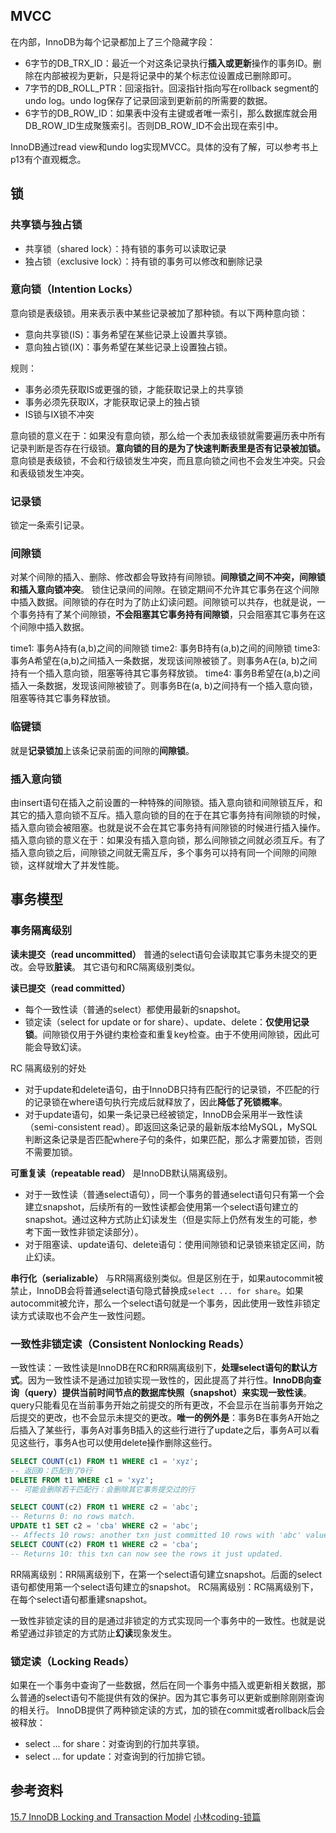 ## MVCC
在内部，InnoDB为每个记录都加上了三个隐藏字段：
* 6字节的DB_TRX_ID：最近一个对这条记录执行**插入或更新**操作的事务ID。删除在内部被视为更新，只是将记录中的某个标志位设置成已删除即可。
* 7字节的DB_ROLL_PTR：回滚指针。回滚指针指向写在rollback segment的undo log。undo log保存了记录回滚到更新前的所需要的数据。
* 6字节的DB_ROW_ID：如果表中没有主键或者唯一索引，那么数据库就会用DB_ROW_ID生成聚簇索引。否则DB_ROW_ID不会出现在索引中。

InnoDB通过read view和undo log实现MVCC。具体的没有了解，可以参考书上p13有个直观概念。

## 锁

### 共享锁与独占锁
* 共享锁（shared lock）：持有锁的事务可以读取记录
* 独占锁（exclusive lock）：持有锁的事务可以修改和删除记录

### 意向锁（Intention Locks）
意向锁是表级锁。用来表示表中某些记录被加了那种锁。有以下两种意向锁：
* 意向共享锁(IS)：事务希望在某些记录上设置共享锁。
* 意向独占锁(IX)：事务希望在某些记录上设置独占锁。

规则：
* 事务必须先获取IS或更强的锁，才能获取记录上的共享锁
* 事务必须先获取IX，才能获取记录上的独占锁
* IS锁与IX锁不冲突

意向锁的意义在于：如果没有意向锁，那么给一个表加表级锁就需要遍历表中所有记录判断是否存在行级锁。**意向锁的目的是为了快速判断表里是否有记录被加锁。**
意向锁是表级锁，不会和行级锁发生冲突，而且意向锁之间也不会发生冲突。只会和表级锁发生冲突。

### 记录锁
锁定一条索引记录。

### 间隙锁
对某个间隙的插入、删除、修改都会导致持有间隙锁。**间隙锁之间不冲突，间隙锁和插入意向锁冲突**。
锁住记录间的间隙。在锁定期间不允许其它事务在这个间隙中插入数据。间隙锁的存在时为了防止幻读问题。间隙锁可以共存，也就是说，一个事务持有了某个间隙锁，**不会阻塞其它事务持有间隙锁**，只会阻塞其它事务在这个间隙中插入数据。

time1: 事务A持有(a,b)之间的间隙锁
time2: 事务B持有(a,b)之间的间隙锁
time3: 事务A希望在(a,b)之间插入一条数据，发现该间隙被锁了。则事务A在(a, b)之间持有一个插入意向锁，阻塞等待其它事务释放锁。
time4: 事务B希望在(a,b)之间插入一条数据，发现该间隙被锁了。则事务B在(a, b)之间持有一个插入意向锁，阻塞等待其它事务释放锁。

### 临键锁
就是**记录锁加**上该条记录前面的间隙的**间隙锁**。

### 插入意向锁
由insert语句在插入之前设置的一种特殊的间隙锁。插入意向锁和间隙锁互斥，和其它的插入意向锁不互斥。插入意向锁的目的在于在其它事务持有间隙锁的时候，插入意向锁会被阻塞。也就是说不会在其它事务持有间隙锁的时候进行插入操作。
插入意向锁的意义在于：如果没有插入意向锁，那么间隙锁之间就必须互斥。有了插入意向锁之后，间隙锁之间就无需互斥，多个事务可以持有同一个间隙的间隙锁，这样就增大了并发性能。

## 事务模型
### 事务隔离级别
**读未提交（read uncommitted）**
普通的select语句会读取其它事务未提交的更改。会导致**脏读**。
其它语句和RC隔离级别类似。

**读已提交（read committed）**
* 每个一致性读（普通的select）都使用最新的snapshot。
* 锁定读（select for update or for share）、update、delete：**仅使用记录锁**。间隙锁仅用于外键约束检查和重复key检查。由于不使用间隙锁，因此可能会导致幻读。

RC 隔离级别的好处
* 对于update和delete语句，由于InnoDB只持有匹配行的记录锁，不匹配的行的记录锁在where语句执行完成后就释放了，因此**降低了死锁概率**。 
* 对于update语句，如果一条记录已经被锁定，InnoDB会采用半一致性读（semi-consistent read）。即返回这条记录的最新版本给MySQL，MySQL判断这条记录是否匹配where子句的条件，如果匹配，那么才需要加锁，否则不需要加锁。

**可重复读（repeatable read）**
是InnoDB默认隔离级别。
* 对于一致性读（普通select语句），同一个事务的普通select语句只有第一个会建立snapshot，后续所有的一致性读都会使用第一个select语句建立的snapshot。通过这种方式防止幻读发生（但是实际上仍然有发生的可能，参考下面一致性非锁定读部分）。
* 对于阻塞读、update语句、delete语句：使用间隙锁和记录锁来锁定区间，防止幻读。

**串行化（serializable）**
与RR隔离级别类似。但是区别在于，如果autocommit被禁止，InnoDB会将普通select语句隐式替换成`select ... for share`。如果autocommit被允许，那么一个select语句就是一个事务，因此使用一致性非锁定读方式读取也不会产生一致性问题。



### 一致性非锁定读（Consistent Nonlocking Reads）
一致性读：一致性读是InnoDB在RC和RR隔离级别下，**处理select语句的默认方式**。因为一致性读不是通过加锁实现一致性的，因此提高了并行性。**InnoDB向查询（query）提供当前时间节点的数据库快照（snapshot）来实现一致性读**。query只能看见在当前事务开始之前提交的所有更改，不会显示在当前事务开始之后提交的更改，也不会显示未提交的更改。**唯一的例外是**：事务B在事务A开始之后插入了某些行，事务A对事务B插入的这些行进行了update之后，事务A可以看见这些行，事务A也可以使用delete操作删除这些行。
```sql
SELECT COUNT(c1) FROM t1 WHERE c1 = 'xyz';  
-- 返回0：匹配到了0行
DELETE FROM t1 WHERE c1 = 'xyz';  
-- 可能会删除若干匹配行：会删除其它事务提交过的行

SELECT COUNT(c2) FROM t1 WHERE c2 = 'abc';
-- Returns 0: no rows match.
UPDATE t1 SET c2 = 'cba' WHERE c2 = 'abc';
-- Affects 10 rows: another txn just committed 10 rows with 'abc' values.
SELECT COUNT(c2) FROM t1 WHERE c2 = 'cba';
-- Returns 10: this txn can now see the rows it just updated.
```

RR隔离级别：RR隔离级别下，在第一个select语句建立snapshot。后面的select语句都使用第一个select语句建立的snapshot。
RC隔离级别：RC隔离级别下，在每个select语句都重建snapshot。

一致性非锁定读的目的是通过非锁定的方式实现同一个事务中的一致性。也就是说希望通过非锁定的方式防止**幻读**现象发生。

### 锁定读（Locking Reads）
如果在一个事务中查询了一些数据，然后在同一个事务中插入或更新相关数据，那么普通的select语句不能提供有效的保护。因为其它事务可以更新或删除刚刚查询的相关行。
InnoDB提供了两种锁定读的方式，加的锁在commit或者rollback后会被释放：

* select ... for share：对查询到的行加共享锁。
* select ... for update：对查询到的行加排它锁。



## 参考资料
[15.7 InnoDB Locking and Transaction Model](https://dev.mysql.com/doc/refman/8.0/en/innodb-locking-transaction-model.html)
[小林coding-锁篇](https://xiaolincoding.com/mysql/lock/mysql_lock.html)